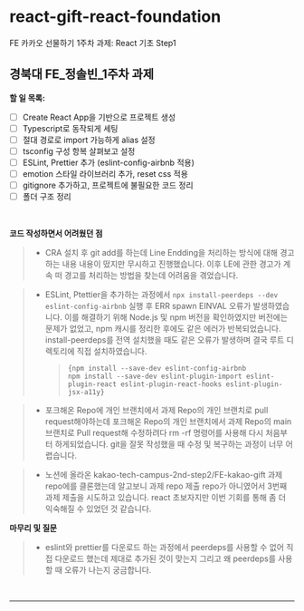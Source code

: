 # react-gift-react-foundation

FE 카카오 선물하기 1주차 과제: React 기초 Step1

## **경북대 FE\_정솔빈\_1주차 과제**

**할 일 목록:**

- [ ] Create React App을 기반으로 프로젝트 생성
- [ ] Typescript로 동작되게 세팅
- [ ] 절대 경로로 import 가능하게 alias 설정
- [ ] tsconfig 구성 항복 살펴보고 설정
- [ ] ESLint, Prettier 추가 (eslint-config-airbnb 적용)
- [ ] emotion 스타일 라이브러리 추가, reset css 적용
- [ ] gitignore 추가하고, 프로젝트에 불필요한 코드 정리
- [ ] 폴더 구조 정리

</br>

**코드 작성하면서 어려웠던 점**

> - CRA 설치 후 git add를 하는데 Line Endding을 처리하는 방식에 대해 경고하는 내용 내용이 떴지만 무시하고 진행했습니다. 이후 LE에 관한 경고가 계속 떠 경고를 처리하는 방법을 찾는데 어려움을 겪었습니다.

> - ESLint, Ptettier을 추가하는 과정에서 `npx install-peerdeps --dev eslint-config-airbnb` 실행 후 ERR spawn EINVAL 오류가 발생하였습니다. 이를 해결하기 위해 Node.js 및 npm 버전을 확인하였지만 버전에는 문제가 없었고, npm 캐시를 정리한 후에도 같은 에러가 반복되었습니다. install-peerdeps를 전역 설치했을 때도 같은 오류가 발생하며 결국 루트 디렉토리에 직접 설치하였습니다.
>   > <pre><code>{npm install --save-dev eslint-config-airbnb
>   > npm install --save-dev eslint-plugin-import eslint-plugin-react eslint-plugin-react-hooks eslint-plugin-jsx-a11y}</code></pre>

> - 포크해온 Repo에 개인 브랜치에서 과제 Repo의 개인 브랜치로 pull request해야하는데 포크해온 Repo의 개인 브랜치에서 과제 Repo의 main 브랜치로 Pull request해 수정하려다 rm -rf 명령어를 사용해 다시 처음부터 하게되었습니다. git을 잘못 작성했을 때 수정 및 복구하는 과정이 너무 어렵습니다.

> - 노션에 올라온 kakao-tech-campus-2nd-step2/FE-kakao-gift 과제 repo에를 클론했는데 알고보니 과제 repo 제출 repo가 아니였어서 3번째 과제 제출을 시도하고 있습니다. react 초보자지만 이번 기회를 통해 좀 더 익숙해질 수 있었던 것 같습니다.

**마무리 및 질문**

> - eslint와 prettier를 다운로드 하는 과정에서 peerdeps를 사용할 수 없어 직접 다운로드 했는데 제대로 추가된 것이 맞는지 그리고 왜 peerdeps를 사용할 때 오류가 나는지 궁금합니다.

</br>

</div>
</details>

---
